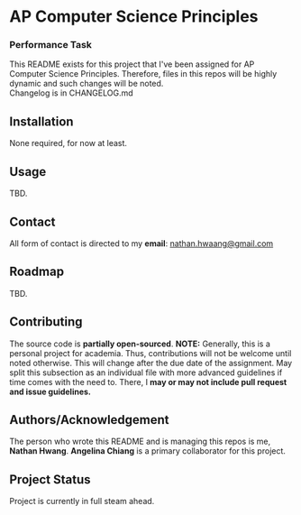# AP Computer Science Principles

### Performance Task

This README exists for this project that I've been assigned for AP Computer Science Principles.
Therefore, files in this repos will be highly dynamic and such changes will be noted. 
<br>
Changelog is in CHANGELOG.md

## Installation

None required, for now at least.

## Usage

TBD.

## Contact

All form of contact is directed to my **email**: nathan.hwaang@gmail.com

## Roadmap

TBD.

## Contributing

The source code is **partially open-sourced**. **NOTE:** Generally, this is a personal project for academia. Thus, contributions will not be welcome until noted otherwise. This will change after the due date of the assignment. May split this subsection as an individual file with more advanced guidelines if time comes with the need to. There, I **may or may not include pull request and issue guidelines.**

## Authors/Acknowledgement

The person who wrote this README and is managing this repos is me, **Nathan Hwang**.
**Angelina Chiang** is a primary collaborator for this project.

## Project Status

Project is currently in full steam ahead.
